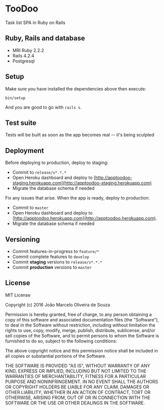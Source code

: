 TooDoo
===

Task list SPA in Ruby on Rails

Ruby, Rails and database
---

* MRI Ruby 2.2.2
* Rails 4.2.4
* Postgresql

Setup
---

Make sure you have installed the dependencies above then execute:

```
bin/setup
```

And you are good to go with `rails s`.

Test suite
---

Tests will be built as soon as the app becomes real -- it's being sculpted

Deployment
---

Before deploying to production, deploy to staging:

* Commit to `release/v*.*.*`
* Open Heroku dashboard and deploy to [http://apptoodoo-staging.herokuapp.com](http://apptoodoo-staging.herokuapp.com)
* Migrate the database schema if needed

Fix any issues that arise. When the app is ready, deploy to production:

* Commit to `master`
* Open Heroku dashboard and deploy to [http://apptoodoo.herokuapp.com](http://apptoodoo.herokuapp.com).
* Migrate the database schema if needed

Versioning
---

* Commit features-in-progress to `feature/*`
* Commit complete features to `develop`
* Commit **staging** versions to `release/v*.*.*`
* Commit **production** versions to `master`

License
---

MIT License

Copyright (c) 2016 João Marcelo Oliveira de Souza

Permission is hereby granted, free of charge, to any person obtaining a copy
of this software and associated documentation files (the "Software"), to deal
in the Software without restriction, including without limitation the rights
to use, copy, modify, merge, publish, distribute, sublicense, and/or sell
copies of the Software, and to permit persons to whom the Software is
furnished to do so, subject to the following conditions:

The above copyright notice and this permission notice shall be included in all
copies or substantial portions of the Software.

THE SOFTWARE IS PROVIDED "AS IS", WITHOUT WARRANTY OF ANY KIND, EXPRESS OR
IMPLIED, INCLUDING BUT NOT LIMITED TO THE WARRANTIES OF MERCHANTABILITY,
FITNESS FOR A PARTICULAR PURPOSE AND NONINFRINGEMENT. IN NO EVENT SHALL THE
AUTHORS OR COPYRIGHT HOLDERS BE LIABLE FOR ANY CLAIM, DAMAGES OR OTHER
LIABILITY, WHETHER IN AN ACTION OF CONTRACT, TORT OR OTHERWISE, ARISING FROM,
OUT OF OR IN CONNECTION WITH THE SOFTWARE OR THE USE OR OTHER DEALINGS IN THE
SOFTWARE.
